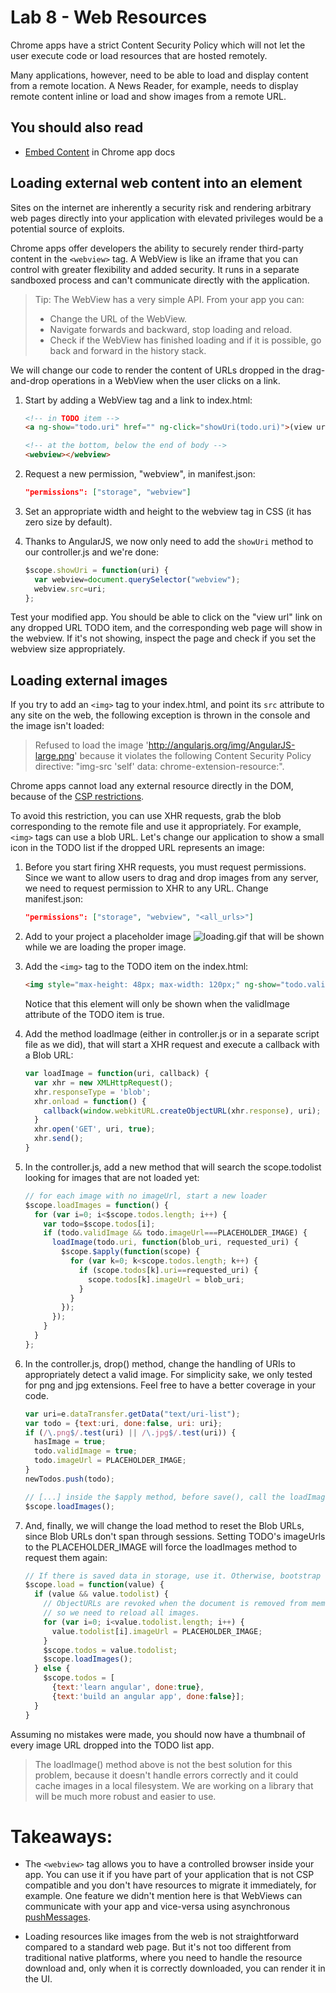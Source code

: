 # Lab 8 - Web Resources

Chrome apps have a strict Content Security Policy which will not let the user execute code or load resources that are hosted remotely.

Many applications, however, need to be able to load and display content from a remote location. A News Reader, for example, needs to display remote content inline or load and show images from a remote URL.

## You should also read

* [Embed Content](http://developer.chrome.com/apps/app_external.html) in Chrome app docs

## Loading external web content into an element

Sites on the internet are inherently a security risk and rendering arbitrary web pages directly into your application with elevated privileges would be a potential source of exploits.

Chrome apps offer developers the ability to securely render third-party content in the `<webview>` tag. A WebView is like an iframe that you can control with greater flexibility and added security. It runs in a separate sandboxed process and can't communicate directly with the application.

> Tip: The WebView has a very simple API.  From your app you can:
> 
> *  Change the URL of the WebView.
> *  Navigate forwards and backward, stop loading and reload.
> *  Check if the WebView has finished loading and if it is possible, go back and forward in the history stack.

We will change our code to render the content of URLs dropped in the drag-and-drop operations in a WebView when the user clicks on a link.

1. Start by adding a WebView tag and a link to index.html:
    ```html
    <!-- in TODO item -->
    <a ng-show="todo.uri" href="" ng-click="showUri(todo.uri)">(view url)</a>

    <!-- at the bottom, below the end of body -->
    <webview></webview>
    ```

2. Request a new permission, "webview", in manifest.json:
    ```json
    "permissions": ["storage", "webview"]
    ```

3. Set an appropriate width and height to the webview tag in CSS (it has zero size by default).

4. Thanks to AngularJS, we now only need to add the `showUri` method to our controller.js and we're done:
    ```js
    $scope.showUri = function(uri) {
      var webview=document.querySelector("webview");
      webview.src=uri;
    };

Test your modified app. You should be able to click on the "view url" link on any dropped URL TODO item, and the corresponding web page will show in the webview. If it's not showing, inspect the page and check if you set the webview size appropriately.

## Loading external images

If you try to add an `<img>` tag to your index.html, and point its `src` attribute to any site on the web, the following exception is thrown in the console and the image isn't loaded:
> Refused to load the image 'http://angularjs.org/img/AngularJS-large.png' because it violates the following Content Security Policy directive: "img-src 'self' data: chrome-extension-resource:".

Chrome apps cannot load any external resource directly in the DOM, because of the [CSP restrictions](http://developer.chrome.com/apps/app_csp.html).

To avoid this restriction, you can use XHR requests, grab the blob corresponding to the remote file and use it appropriately. For example, `<img>` tags can use a blob URL. Let's change our application to show a small icon in the TODO list if the dropped URL represents an image:

1. Before you start firing XHR requests, you must request permissions. Since we want to allow users to drag and drop images from any server, we need to request permission to XHR to any URL. Change manifest.json:
    ```json
    "permissions": ["storage", "webview", "<all_urls>"]
    ```

2. Add to your project a placeholder image ![loading.gif](https://github.com/Meggin/chrome-apps-appcelerated/raw/master/lab8_webresources/2_loading_resources/loading.gif) that will be shown while we are loading the proper image.

3. Add the `<img>` tag to the TODO item on the index.html:
    ```html
    <img style="max-height: 48px; max-width: 120px;" ng-show="todo.validImage" ng-src="{{todo.imageUrl}}"></img>
    ```
    Notice that this element will only be shown when the validImage attribute of the TODO item is true.

4. Add the method loadImage (either in controller.js or in a separate script file as we did), that will start a XHR request and execute a callback with a Blob URL:
    ```js
    var loadImage = function(uri, callback) {
      var xhr = new XMLHttpRequest();
      xhr.responseType = 'blob';
      xhr.onload = function() {
        callback(window.webkitURL.createObjectURL(xhr.response), uri);
      }
      xhr.open('GET', uri, true);
      xhr.send();
    }
    ```

5. In the controller.js, add a new method that will search the scope.todolist looking for images that are not loaded yet:
    ```js
    // for each image with no imageUrl, start a new loader
    $scope.loadImages = function() {
      for (var i=0; i<$scope.todos.length; i++) {
        var todo=$scope.todos[i];
        if (todo.validImage && todo.imageUrl===PLACEHOLDER_IMAGE) {
          loadImage(todo.uri, function(blob_uri, requested_uri) {
            $scope.$apply(function(scope) {
              for (var k=0; k<scope.todos.length; k++) {
                if (scope.todos[k].uri==requested_uri) {
                  scope.todos[k].imageUrl = blob_uri;
                }
              }
            });
          });
        }
      }
    };
    ```

6. In the controller.js, drop() method, change the handling of URIs to appropriately detect a valid image. For simplicity sake, we only tested for png and jpg extensions. Feel free to have a better coverage in your code.
    ```js
    var uri=e.dataTransfer.getData("text/uri-list");
    var todo = {text:uri, done:false, uri: uri};
    if (/\.png$/.test(uri) || /\.jpg$/.test(uri)) {
      hasImage = true;
      todo.validImage = true;
      todo.imageUrl = PLACEHOLDER_IMAGE;
    }
    newTodos.push(todo);

    // [...] inside the $apply method, before save(), call the loadImages method:
    $scope.loadImages();
    ```

7. And, finally, we will change the load method to reset the Blob URLs, since Blob URLs don't span through sessions. Setting TODO's imageUrls to the PLACEHOLDER_IMAGE will force the loadImages method to request them again:
    ```js
    // If there is saved data in storage, use it. Otherwise, bootstrap with sample todos
    $scope.load = function(value) {
      if (value && value.todolist) {
        // ObjectURLs are revoked when the document is removed from memory,
        // so we need to reload all images.
        for (var i=0; i<value.todolist.length; i++) {
          value.todolist[i].imageUrl = PLACEHOLDER_IMAGE;
        }
        $scope.todos = value.todolist;
        $scope.loadImages();
      } else {
        $scope.todos = [
          {text:'learn angular', done:true},
          {text:'build an angular app', done:false}];
      }
    }
    ```

Assuming no mistakes were made, you should now have a thumbnail of every image URL dropped into the TODO list app.

> The loadImage() method above is not the best solution for this problem, because it doesn't handle errors correctly and it could cache images in a local filesystem. We are working on a library that will be much more robust and easier to use.

# Takeaways: 

* The `<webview>` tag allows you to have a controlled browser inside your app. You can use it if you have part of your application that is not CSP compatible and you don't have resources to migrate it immediately, for example. One feature we didn't mention here is that WebViews can communicate with your app and vice-versa using asynchronous [pushMessages](http://developer.chrome.com/trunk/apps/pushMessaging.html).

* Loading resources like images from the web is not straightforward compared to a standard web page. But it's not too different from traditional native platforms, where you need to handle the resource download and, only when it is correctly downloaded, you can render it in the UI.

